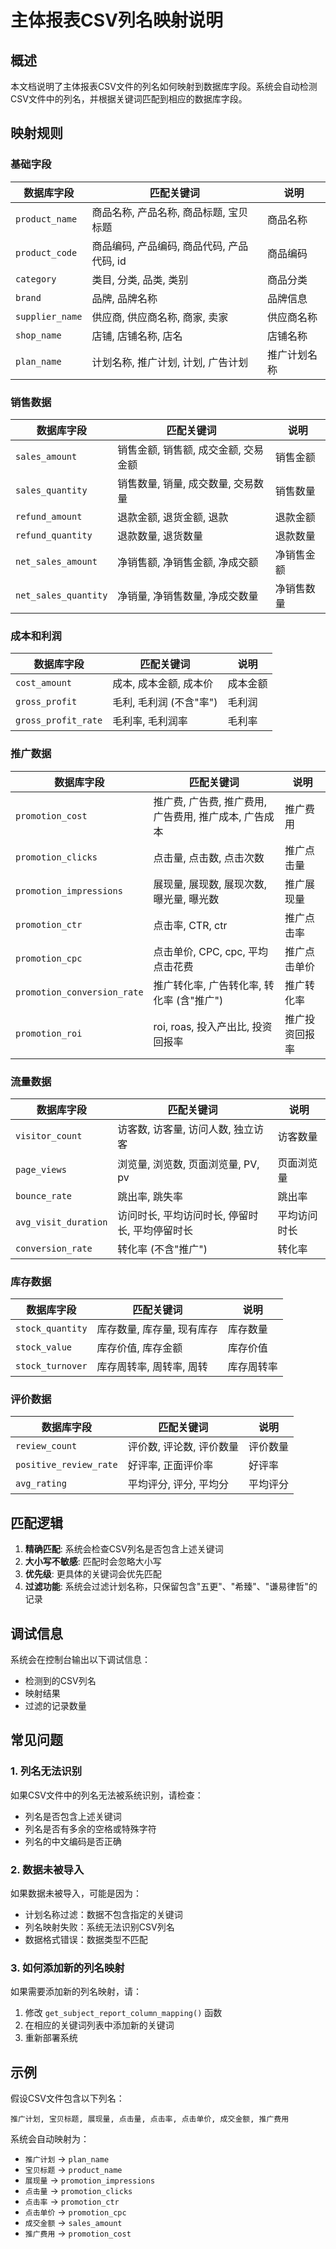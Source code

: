 # 主体报表CSV列名映射说明

## 概述

本文档说明了主体报表CSV文件的列名如何映射到数据库字段。系统会自动检测CSV文件中的列名，并根据关键词匹配到相应的数据库字段。

## 映射规则

### 基础字段

| 数据库字段 | 匹配关键词 | 说明 |
|-----------|-----------|------|
| `product_name` | 商品名称, 产品名称, 商品标题, 宝贝标题 | 商品名称 |
| `product_code` | 商品编码, 产品编码, 商品代码, 产品代码, id | 商品编码 |
| `category` | 类目, 分类, 品类, 类别 | 商品分类 |
| `brand` | 品牌, 品牌名称 | 品牌信息 |
| `supplier_name` | 供应商, 供应商名称, 商家, 卖家 | 供应商名称 |
| `shop_name` | 店铺, 店铺名称, 店名 | 店铺名称 |
| `plan_name` | 计划名称, 推广计划, 计划, 广告计划 | 推广计划名称 |

### 销售数据

| 数据库字段 | 匹配关键词 | 说明 |
|-----------|-----------|------|
| `sales_amount` | 销售金额, 销售额, 成交金额, 交易金额 | 销售金额 |
| `sales_quantity` | 销售数量, 销量, 成交数量, 交易数量 | 销售数量 |
| `refund_amount` | 退款金额, 退货金额, 退款 | 退款金额 |
| `refund_quantity` | 退款数量, 退货数量 | 退款数量 |
| `net_sales_amount` | 净销售额, 净销售金额, 净成交额 | 净销售金额 |
| `net_sales_quantity` | 净销量, 净销售数量, 净成交数量 | 净销售数量 |

### 成本和利润

| 数据库字段 | 匹配关键词 | 说明 |
|-----------|-----------|------|
| `cost_amount` | 成本, 成本金额, 成本价 | 成本金额 |
| `gross_profit` | 毛利, 毛利润 (不含"率") | 毛利润 |
| `gross_profit_rate` | 毛利率, 毛利润率 | 毛利率 |

### 推广数据

| 数据库字段 | 匹配关键词 | 说明 |
|-----------|-----------|------|
| `promotion_cost` | 推广费, 广告费, 推广费用, 广告费用, 推广成本, 广告成本 | 推广费用 |
| `promotion_clicks` | 点击量, 点击数, 点击次数 | 推广点击量 |
| `promotion_impressions` | 展现量, 展现数, 展现次数, 曝光量, 曝光数 | 推广展现量 |
| `promotion_ctr` | 点击率, CTR, ctr | 推广点击率 |
| `promotion_cpc` | 点击单价, CPC, cpc, 平均点击花费 | 推广点击单价 |
| `promotion_conversion_rate` | 推广转化率, 广告转化率, 转化率 (含"推广") | 推广转化率 |
| `promotion_roi` | roi, roas, 投入产出比, 投资回报率 | 推广投资回报率 |

### 流量数据

| 数据库字段 | 匹配关键词 | 说明 |
|-----------|-----------|------|
| `visitor_count` | 访客数, 访客量, 访问人数, 独立访客 | 访客数量 |
| `page_views` | 浏览量, 浏览数, 页面浏览量, PV, pv | 页面浏览量 |
| `bounce_rate` | 跳出率, 跳失率 | 跳出率 |
| `avg_visit_duration` | 访问时长, 平均访问时长, 停留时长, 平均停留时长 | 平均访问时长 |
| `conversion_rate` | 转化率 (不含"推广") | 转化率 |

### 库存数据

| 数据库字段 | 匹配关键词 | 说明 |
|-----------|-----------|------|
| `stock_quantity` | 库存数量, 库存量, 现有库存 | 库存数量 |
| `stock_value` | 库存价值, 库存金额 | 库存价值 |
| `stock_turnover` | 库存周转率, 周转率, 周转 | 库存周转率 |

### 评价数据

| 数据库字段 | 匹配关键词 | 说明 |
|-----------|-----------|------|
| `review_count` | 评价数, 评论数, 评价数量 | 评价数量 |
| `positive_review_rate` | 好评率, 正面评价率 | 好评率 |
| `avg_rating` | 平均评分, 评分, 平均分 | 平均评分 |

## 匹配逻辑

1. **精确匹配**: 系统会检查CSV列名是否包含上述关键词
2. **大小写不敏感**: 匹配时会忽略大小写
3. **优先级**: 更具体的关键词会优先匹配
4. **过滤功能**: 系统会过滤计划名称，只保留包含"五更"、"希臻"、"谦易律哲"的记录

## 调试信息

系统会在控制台输出以下调试信息：
- 检测到的CSV列名
- 映射结果
- 过滤的记录数量

## 常见问题

### 1. 列名无法识别
如果CSV文件中的列名无法被系统识别，请检查：
- 列名是否包含上述关键词
- 列名是否有多余的空格或特殊字符
- 列名的中文编码是否正确

### 2. 数据未被导入
如果数据未被导入，可能是因为：
- 计划名称过滤：数据不包含指定的关键词
- 列名映射失败：系统无法识别CSV列名
- 数据格式错误：数据类型不匹配

### 3. 如何添加新的列名映射
如果需要添加新的列名映射，请：
1. 修改 `get_subject_report_column_mapping()` 函数
2. 在相应的关键词列表中添加新的关键词
3. 重新部署系统

## 示例

假设CSV文件包含以下列名：
```
推广计划, 宝贝标题, 展现量, 点击量, 点击率, 点击单价, 成交金额, 推广费用
```

系统会自动映射为：
- `推广计划` → `plan_name`
- `宝贝标题` → `product_name`
- `展现量` → `promotion_impressions`
- `点击量` → `promotion_clicks`
- `点击率` → `promotion_ctr`
- `点击单价` → `promotion_cpc`
- `成交金额` → `sales_amount`
- `推广费用` → `promotion_cost` 